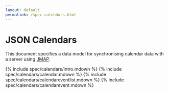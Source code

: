 ```yaml
---
layout: default
permalink: /spec-calendars.html
---
```


# JSON Calendars

This document specifies a data model for synchronising calendar data with a server using [JMAP](spec-core.html).

{% include spec/calendars/intro.mdown %}
{% include spec/calendars/calendar.mdown %}
{% include spec/calendars/calendareventlist.mdown %}
{% include spec/calendars/calendarevent.mdown %}

